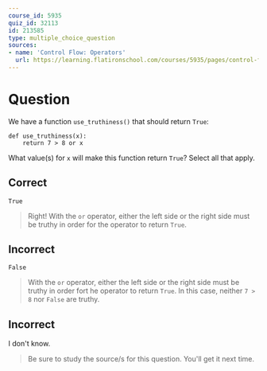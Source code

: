 ```yaml
---
course_id: 5935
quiz_id: 32113
id: 213585
type: multiple_choice_question
sources:
- name: 'Control Flow: Operators'
  url: https://learning.flatironschool.com/courses/5935/pages/control-flow-operators
---
```


# Question

We have a function `use_truthiness()` that should return `True`:

```
def use_truthiness(x):
    return 7 > 8 or x
```

What value(s) for `x` will make this function return `True`? Select all that
apply.

## Correct

`True`

> Right! With the `or` operator, either the left side or the right side must be
> truthy in order for the operator to return `True`.

## Incorrect

`False`

> With the `or` operator, either the left side or the right side must be truthy in
> order fort he operator to return `True`. In this case, neither `7 > 8` nor
> `False` are truthy.

## Incorrect

I don't know.

> Be sure to study the source/s for this question. You'll get it next time.
